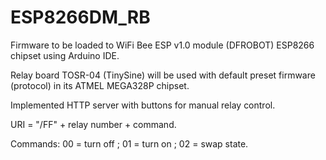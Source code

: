 # ESP8266DM_RB
Firmware to be loaded to WiFi Bee ESP v1.0 module (DFROBOT) ESP8266 chipset 
using Arduino IDE. 

Relay board TOSR-04 (TinySine) will be used with default preset firmware (protocol) in its ATMEL MEGA328P chipset. 

Implemented HTTP server with buttons for manual relay control. 

URI = "/FF" + relay number + command. 

Commands: 00 = turn off ; 01 = turn on ; 02 = swap state.
